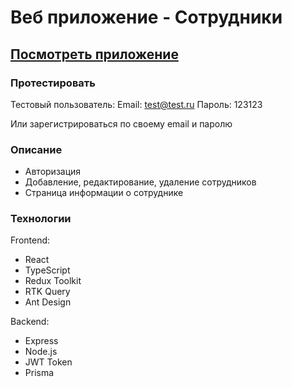 # Веб приложение - Сотрудники

## [Посмотреть приложение](https://employees.itleiman.ru)

### Протестировать

Тестовый пользователь:
Email: test@test.ru
Пароль: 123123

Или зарегистрироваться по своему email и паролю

### Описание

- Авторизация
- Добавление, редактирование, удаление сотрудников
- Страница информации о сотруднике

### Технологии

Frontend:
- React
- TypeScript
- Redux Toolkit
- RTK Query
- Ant Design

Backend:
- Express
- Node.js
- JWT Token
- Prisma
